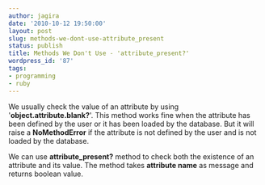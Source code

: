 ```yaml
---
author: jagira
date: '2010-10-12 19:50:00'
layout: post
slug: methods-we-dont-use-attribute_present
status: publish
title: Methods We Don't Use - 'attribute_present?'
wordpress_id: '87'
tags:
- programming
- ruby
---
```


We usually check the value of an attribute by using
'**object.attribute.blank?**'. This method works fine when the
attribute has been defined by the user or it has been loaded by the
database. But it will raise a **NoMethodError** if the attribute is
not defined by the user and is not loaded by the database.

We can use **attribute\_present?** method to check both the
existence of an attribute and its value. The method takes
**attribute name** as message and returns boolean value.

<script src="https://gist.github.com/622789.js?file=attribute_present.rb"></script>

